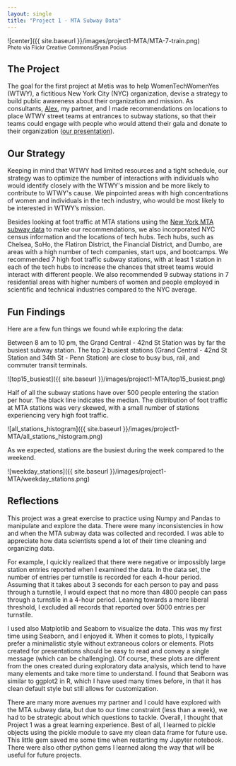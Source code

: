 ```yaml
---
layout: single
title: "Project 1 - MTA Subway Data"
---
```


![center]({{ site.baseurl }}/images/project1-MTA/MTA-7-train.png)  
<sup>Photo via Flickr Creative Commons/Bryan Pocius</sup>  

## The Project

The goal for the first project at Metis was to help WomenTechWomenYes (WTWY), a fictitious New York City (NYC) organization, devise a strategy to build public awareness about their organization and mission. As consultants, [Alex](http://alexrdouglas.com/), my partner, and I made recommendations on locations to place WTWY street teams at entrances to subway stations, so that their teams could engage with people who would attend their gala and donate to their organization ([our presentation](https://github.com/ailchau/Metis_Projects/tree/master/WTWY_public_engagement_strategy)).

## Our Strategy

Keeping in mind that WTWY had limited resources and a tight schedule, our strategy was to optimize the number of interactions with individuals who would identify closely with the WTWY's mission and be more likely to contribute to WTWY's cause. We pinpointed areas with high concentrations of women and individuals in the tech industry, who would be most likely to be interested in WTWY’s mission.

Besides looking at foot traffic at MTA stations using the [New York MTA subway data](http://web.mta.info/developers/turnstile.html) to make our recommendations, we also incorporated NYC census information and the locations of tech hubs. Tech hubs, such as Chelsea, SoHo, the Flatiron District, the Financial District, and Dumbo, are areas with a high number of tech companies, start ups, and bootcamps. We recommended 7 high foot traffic subway stations, with at least 1 station in each of the tech hubs to increase the chances that street teams would interact with different people. We also recommended 9 subway stations in 7 residential areas with higher numbers of women and people employed in scientific and technical industries compared to the NYC average.

## Fun Findings

Here are a few fun things we found while exploring the data:

Between 8 am to 10 pm, the Grand Central - 42nd St Station was by far the busiest subway station. The top 2 busiest stations (Grand Central - 42nd St Station and 34th St - Penn Station) are close to busy bus, rail, and commuter transit terminals.

![top15_busiest]({{ site.baseurl }}/images/project1-MTA/top15_busiest.png)

Half of all the subway stations have over 500 people entering the station per hour. The black line indicates the median. The distribution of foot traffic at MTA stations was very skewed, with a small number of stations experiencing very high foot traffic.

![all_stations_histogram]({{ site.baseurl }}/images/project1-MTA/all_stations_histogram.png)

As we expected, stations are the busiest during the week compared to the weekend.

![weekday_stations]({{ site.baseurl }}/images/project1-MTA/weekday_stations.png)

## Reflections

This project was a great exercise to practice using Numpy and Pandas to manipulate and explore the data. There were many inconsistencies in how and when the MTA subway data was collected and recorded. I was able to appreciate how data scientists spend a lot of their time cleaning and organizing data.

For example, I quickly realized that there were negative or impossibly large station entries reported when I examined the data. In the data set, the number of entries per turnstile is recorded for each 4-hour period. Assuming that it takes about 3 seconds for each person to pay and pass through a turnstile, I would expect that no more than 4800 people can pass through a turnstile in a 4-hour period. Leaning towards a more liberal threshold, I excluded all records that reported over 5000 entries per turnstile.

I used also Matplotlib and Seaborn to visualize the data. This was my first time using Seaborn, and I enjoyed it. When it comes to plots, I typically prefer a minimalistic style without extraneous colors or elements. Plots created for presentations should be easy to read and convey a single message (which can be challenging). Of course, these plots are different from the ones created during exploratory data analysis, which tend to have many elements and take more time to understand. I found that Seaborn was similar to ggplot2 in R, which I have used many times before, in that it has clean default style but still allows for customization.

There are many more avenues my partner and I could have explored with the MTA subway data, but due to our time constraint (less than a week), we had to be strategic about which questions to tackle. Overall, I thought that Project 1 was a great learning experience. Best of all, I learned to pickle objects using the pickle module to save my clean data frame for future use. This little gem saved me some time when restarting my Jupyter notebook. There were also other python gems I learned along the way that will be useful for future projects.
